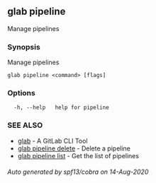 ## glab pipeline

Manage pipelines

### Synopsis

Manage pipelines

```
glab pipeline <command> [flags]
```

### Options

```
  -h, --help   help for pipeline
```

### SEE ALSO

* [glab](glab.md)	 - A GitLab CLI Tool
* [glab pipeline delete](glab_pipeline_delete.md)	 - Delete a pipeline
* [glab pipeline list](glab_pipeline_list.md)	 - Get the list of pipelines

###### Auto generated by spf13/cobra on 14-Aug-2020
